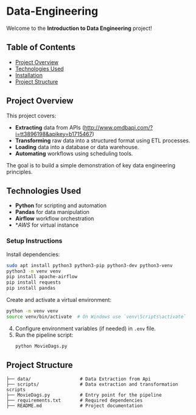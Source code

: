# Data-Engineering


Welcome to the **Introduction to Data Engineering** project! 

## Table of Contents
- [Project Overview](#project-overview)
- [Technologies Used](#technologies-used)
- [Installation](#installation)
- [Project Structure](#project-structure)

## Project Overview
This project covers:
- **Extracting** data from APIs (http://www.omdbapi.com/?i=tt3896198&apikey=b1715467)
- **Transforming** raw data into a structured format using ETL processes.
- **Loading** data into a database or data warehouse.
- **Automating** workflows using scheduling tools.

The goal is to build a simple demonstration of key data engineering principles.

## Technologies Used
- **Python** for scripting and automation
- **Pandas** for data manipulation
- **Airflow** workflow orchestration
- **AWS* for virtual instance


### Setup Instructions
Install dependencies:
   ```sh
sudo apt install python3 python3-pip python3-dev python3-venv
python3 -m venv venv
pip install apache-airflow
pip install requests
pip install pandas
   ```

Create and activate a virtual environment:
   ```sh
   python -m venv venv
   source venv/bin/activate  # On Windows use `venv\Scripts\activate`
   ```

4. Configure environment variables (if needed) in `.env` file.
5. Run the pipeline script:
   ```sh
   python MovieDags.py
   ```

## Project Structure
```
├── data/                  # Data Extraction from Api
├── scripts/               # Data extraction and transformation scripts
├── MovieDags.py           # Entry point for the pipeline
├── requirements.txt       # Required dependencies
├── README.md              # Project documentation
```

